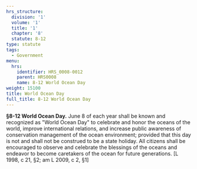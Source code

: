 ```yaml
---
hrs_structure:
  division: '1'
  volume: '1'
  title: '1'
  chapter: '8'
  statute: 8-12
type: statute
tags:
  - Government
menu:
  hrs:
    identifier: HRS_0008-0012
    parent: HRS0008
    name: 8-12 World Ocean Day
weight: 15100
title: World Ocean Day
full_title: 8-12 World Ocean Day
---
```

**§8-12 World Ocean Day.** June 8 of each year shall be known and recognized as "World Ocean Day" to celebrate and honor the oceans of the world, improve international relations, and increase public awareness of conservation management of the ocean environment; provided that this day is not and shall not be construed to be a state holiday. All citizens shall be encouraged to observe and celebrate the blessings of the oceans and endeavor to become caretakers of the ocean for future generations. [L 1998, c 21, §2; am L 2009, c 2, §1]